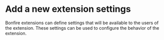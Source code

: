# Add a new extension settings

Bonfire extensions can define settings that will be available to the users of the extension. These settings can be used to configure the behavior of the extension.